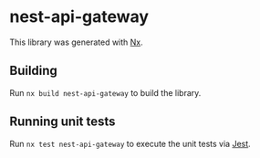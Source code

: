 # nest-api-gateway

This library was generated with [Nx](https://nx.dev).

## Building

Run `nx build nest-api-gateway` to build the library.

## Running unit tests

Run `nx test nest-api-gateway` to execute the unit tests via [Jest](https://jestjs.io).
